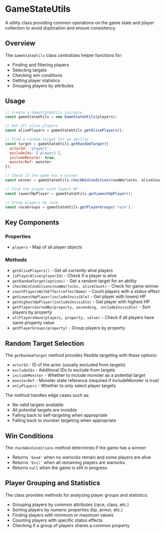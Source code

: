 # GameStateUtils

A utility class providing common operations on the game state and player collection to avoid duplication and ensure consistency.

## Overview

The `GameStateUtils` class centralizes helper functions for:
- Finding and filtering players
- Selecting targets
- Checking win conditions
- Getting player statistics
- Grouping players by attributes

## Usage

```javascript
// Create a GameStateUtils instance
const gameStateUtils = new GameStateUtils(players);

// Get all alive players
const alivePlayers = gameStateUtils.getAlivePlayers();

// Find a random target for an ability
const target = gameStateUtils.getRandomTarget({
  actorId: 'player1',
  excludeIds: ['player2'],
  includeMonster: true,
  monsterRef: monster
});

// Check if the game has a winner
const winner = gameStateUtils.checkWinConditions(numWarlocks, aliveCount);

// Find the player with lowest HP
const lowestHpPlayer = gameStateUtils.getLowestHpPlayer();

// Group players by race
const raceGroups = gameStateUtils.getPlayerGroups('race');
```

## Key Components

### Properties
- `players` - Map of all player objects

### Methods
- `getAlivePlayers()` - Get all currently alive players
- `isPlayerAlive(playerId)` - Check if a player is alive
- `getRandomTarget(options)` - Get a random target for an ability
- `checkWinConditions(numWarlocks, aliveCount)` - Check for game winner
- `countPlayersWithEffect(effectName)` - Count players with a status effect
- `getLowestHpPlayer(includeInvisible)` - Get player with lowest HP
- `getHighestHpPlayer(includeInvisible)` - Get player with highest HP
- `getPlayersSortedBy(property, ascending, includeInvisible)` - Sort players by property
- `allPlayersHave(players, property, value)` - Check if all players have same property value
- `getPlayerGroups(property)` - Group players by property

## Random Target Selection

The `getRandomTarget` method provides flexible targeting with these options:
- `actorId` - ID of the actor (usually excluded from targets)
- `excludeIds` - Additional IDs to exclude from targets
- `includeMonster` - Whether to include monster as a potential target
- `monsterRef` - Monster state reference (required if includeMonster is true)
- `onlyPlayers` - Whether to only select player targets

The method handles edge cases such as:
- No valid targets available
- All potential targets are invisible
- Falling back to self-targeting when appropriate
- Falling back to monster targeting when appropriate

## Win Conditions

The `checkWinConditions` method determines if the game has a winner:
- Returns `'Good'` when no warlocks remain and some players are alive
- Returns `'Evil'` when all remaining players are warlocks
- Returns `null` when the game is still in progress

## Player Grouping and Statistics

The class provides methods for analyzing player groups and statistics:
- Grouping players by common attributes (race, class, etc.)
- Sorting players by numeric properties (hp, armor, etc.)
- Finding players with minimum or maximum values
- Counting players with specific status effects
- Checking if a group of players shares a common property